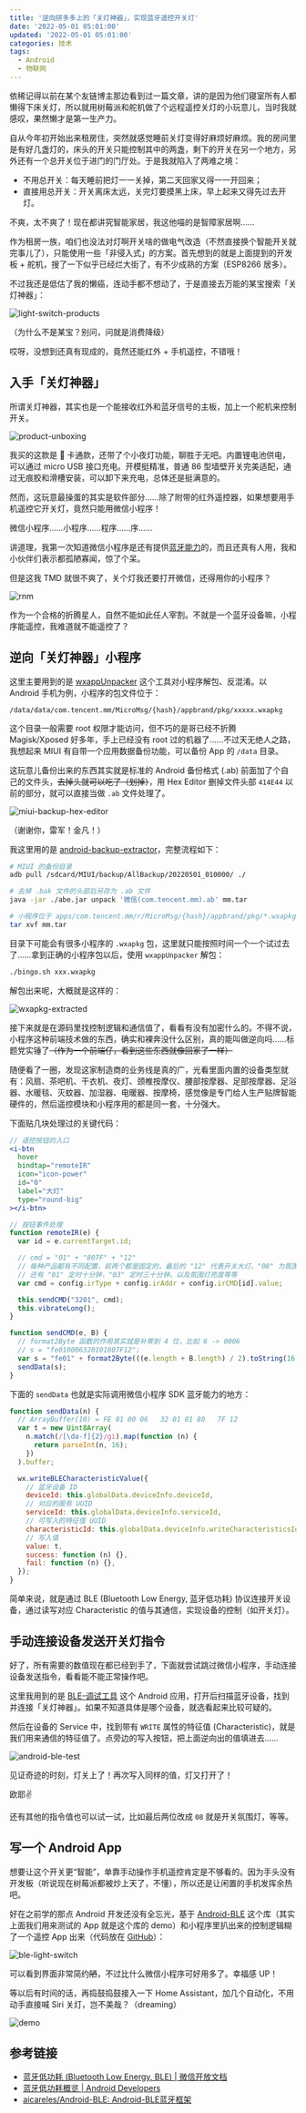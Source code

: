 ```yaml
---
title: '逆向拼多多上的「关灯神器」，实现蓝牙遥控开关灯'
date: '2022-05-01 05:01:00'
updated: '2022-05-01 05:01:00'
categories: 技术
tags:
  - Android
  - 物联网
---
```


依稀记得以前在某个友链博主那边看到过一篇文章，讲的是因为他们寝室所有人都懒得下床关灯，所以就用树莓派和舵机做了个远程遥控关灯的小玩意儿，当时我就感叹，果然懒才是第一生产力。

自从今年初开始出来租房住，突然就感觉睡前关灯变得好麻烦好麻烦。我的房间里是有好几盏灯的，床头的开关只能控制其中的两盏，剩下的开关在另一个地方，另外还有一个总开关位于进门的门厅处。于是我就陷入了两难之境：

- 不用总开关：每天睡前把灯一一关掉，第二天回家又得一一开回来；
- 直接用总开关：开关离床太远，关完灯要摸黑上床，早上起来又得先过去开灯。

不爽，太不爽了！现在都讲究智能家居，我这他喵的是智障家居啊……

<!--more-->

作为租房一族，咱们也没法对灯啊开关啥的做电气改造（不然直接换个智能开关就完事儿了），只能使用一些「非侵入式」的方案。首先想到的就是上面提到的开发板 + 舵机，搜了一下似乎已经烂大街了，有不少成熟的方案（ESP8266 居多）。

不过我还是低估了我的懒癌，连动手都不想动了，于是直接去万能的某宝搜索「关灯神器」：

![light-switch-products](hacking-pdd-ble-switch/light-switch-products.jpg)

（为什么不是某宝？别问，问就是消费降级）

哎呀，没想到还真有现成的，竟然还能红外 + 手机遥控，不错哦！

## 入手「关灯神器」

所谓关灯神器，其实也是一个能接收红外和蓝牙信号的主板，加上一个舵机来控制开关。

![product-unboxing](hacking-pdd-ble-switch/product-unboxing.jpg)

我买的这款是 🐻 卡通款，还带了个小夜灯功能，聊胜于无吧。内置锂电池供电，可以通过 micro USB 接口充电。开模挺精准，普通 86 型墙壁开关完美适配，通过无痕胶和滑槽安装，可以卸下来充电，总体还是挺满意的。

然而，这玩意最操蛋的其实是软件部分……除了附带的红外遥控器，如果想要用手机遥控它开关灯，竟然只能用微信小程序！

微信小程序……小程序……程序……序……

讲道理，我第一次知道微信小程序是还有提供[蓝牙能力](https://developers.weixin.qq.com/miniprogram/dev/framework/device/bluetooth.html)的，而且还真有人用，我和小伙伴们表示都孤陋寡闻，惊了个呆。

但是这我 TMD 就很不爽了，关个灯我还要打开微信，还得用你的小程序？

![rnm](hacking-pdd-ble-switch/rnm.gif)

作为一个合格的折腾星人，自然不能如此任人宰割。不就是一个蓝牙设备嘛，小程序能遥控，我难道就不能遥控了？

## 逆向「关灯神器」小程序

这里主要用到的是 [wxappUnpacker](https://github.com/xuedingmiaojun/wxappUnpacker) 这个工具对小程序解包、反混淆。以 Android 手机为例，小程序的包文件位于：

```text
/data/data/com.tencent.mm/MicroMsg/{hash}/appbrand/pkg/xxxxx.wxapkg
```

这个目录一般需要 root 权限才能访问，但不巧的是哥已经不折腾 Magisk/Xposed 好多年，手上已经没有 root 过的机器了……不过天无绝人之路，我想起来 MIUI 有自带一个应用数据备份功能，可以备份 App 的 `/data` 目录。

这玩意儿备份出来的东西其实就是标准的 Android 备份格式 (.ab) 前面加了个自己的文件头，~~去掉头就可以吃了（划掉）~~，用 Hex Editor 删掉文件头部 `414E44` 以前的部分，就可以直接当做 `.ab` 文件处理了。

![miui-backup-hex-editor](hacking-pdd-ble-switch/miui-backup-hex-editor.jpg)

（谢谢你，雷军！金凡！）

我这里用的是 [android-backup-extractor](https://github.com/nelenkov/android-backup-extractor)，完整流程如下：

```bash
# MIUI 的备份目录
adb pull /sdcard/MIUI/backup/AllBackup/20220501_010000/ ./

# 去掉 .bak 文件的头部后另存为 .ab 文件
java -jar ./abe.jar unpack '微信(com.tencent.mm).ab' mm.tar

# 小程序位于 apps/com.tencent.mm/r/MicroMsg/{hash}/appbrand/pkg/*.wxapkg
tar xvf mm.tar
```

目录下可能会有很多小程序的 `.wxapkg` 包，这里就只能按照时间一个一个试过去了……拿到正确的小程序包以后，使用 `wxappUnpacker` 解包：

```bash
./bingo.sh xxx.wxapkg
```

解包出来呢，大概就是这样的：

![wxapkg-extracted](hacking-pdd-ble-switch/wxapkg-extracted.jpg)

接下来就是在源码里找控制逻辑和通信值了，看看有没有加密什么的。不得不说，小程序这种前端技术做的东西，确实和裸奔没什么区别，真的能叫做逆向吗……标题党实锤了~~（作为一个前端仔，看到这些东西就像回家了一样）~~

随便看了一圈，发现这家制造商的业务线是真的广，光看里面内置的设备类型就有：风扇、茶吧机、干衣机、夜灯、颈椎按摩仪、腰部按摩器、足部按摩器、足浴器、水暖毯、灭蚊器、加湿器、电暖器、按摩椅，感觉像是专门给人生产贴牌智能硬件的，然后遥控模块和小程序用的都是同一套，十分强大。

下面贴几块处理过的关键代码：

```jsx
// 遥控按钮的入口
<i-btn
  hover
  bindtap="remoteIR"
  icon="icon-power"
  id="0"
  label="大灯"
  type="round-big"
></i-btn>

// 按钮事件处理
function remoteIR(e) {
  var id = e.currentTarget.id;

  // cmd = "01" + "807F" + "12"
  // 每种产品都有不同配置，前两个都是固定的，最后的 "12" 代表开关大灯，"08" 为氛围灯
  // 还有 "01" 定时十分钟，"03" 定时三十分钟，以及氛围灯亮度等等
  var cmd = config.irType + config.irAddr + config.irCMD[id].value;

  this.sendCMD("3201", cmd);
  this.vibrateLong();
}

function sendCMD(e, B) {
  // format2Byte 函数的作用其实就是补零到 4 位，比如 6 -> 0006
  // s = "fe010006320101807F12";
  var s = "fe01" + format2Byte(((e.length + B.length) / 2).toString(16)) + e + B;
  sendData(s);
}
```

下面的 `sendData` 也就是实际调用微信小程序 SDK 蓝牙能力的地方：

```js
function sendData(n) {
  // ArrayBuffer(10) = FE 01 00 06   32 01 01 80   7F 12
  var t = new Uint8Array(
    n.match(/[\da-f]{2}/gi).map(function (n) {
      return parseInt(n, 16);
    })
  ).buffer;

  wx.writeBLECharacteristicValue({
    // 蓝牙设备 ID
    deviceId: this.globalData.deviceInfo.deviceId,
    // 对应的服务 UUID
    serviceId: this.globalData.deviceInfo.serviceId,
    // 可写入的特征值 UUID
    characteristicId: this.globalData.deviceInfo.writeCharacteristicsId,
    // 写入值
    value: t,
    success: function (n) {},
    fail: function (n) {},
  });
}
```

简单来说，就是通过 BLE (Bluetooth Low Energy, 蓝牙低功耗) 协议连接开关设备，通过读写对应 Characteristic 的值与其通信，实现设备的控制（如开关灯）。

## 手动连接设备发送开关灯指令

好了，所有需要的数值现在都已经到手了，下面就尝试跳过微信小程序，手动连接设备发送指令，看看能不能正常操作吧。

这里我用到的是 [BLE-调试工具](https://www.coolapk.com/apk/com.example.admin.mybledemo) 这个 Android 应用，打开后扫描蓝牙设备，找到并连接「关灯神器」。如果不知道具体是哪个设备，就选看起来比较可疑的。

然后在设备的 Service 中，找到带有 `WRITE` 属性的特征值 (Characteristic)，就是我们用来通信的特征值了。点旁边的写入按钮，把上面逆向出的值填进去……

![android-ble-test](hacking-pdd-ble-switch/android-ble-test.jpg)

见证奇迹的时刻，灯关上了！再次写入同样的值，灯又打开了！

欧耶✌️

还有其他的指令值也可以试一试，比如最后两位改成 `08` 就是开关氛围灯，等等。

## 写一个 Android App

想要让这个开关更“智能”，单靠手动操作手机遥控肯定是不够看的。因为手头没有开发板（听说现在树莓派都被炒上天了，不懂），所以还是让闲置的手机发挥余热吧。

好在之前学的那点 Android 开发还没有全忘光，基于 [Android-BLE](https://github.com/aicareles/Android-BLE) 这个库（其实上面我们用来测试的 App 就是这个库的 demo）和小程序里扒出来的控制逻辑糊了一个遥控 App 出来（代码放在 [GitHub](https://github.com/prinsss/ble-light-switch)）：

![ble-light-switch](hacking-pdd-ble-switch/ble-light-switch.jpg)

可以看到界面非常简约~~陋~~，不过比什么微信小程序可好用多了。幸福感 UP！

等以后有时间的话，再捣鼓捣鼓接入一下 Home Assistant，加几个自动化，不用动手直接喊 Siri 关灯，岂不美哉？（dreaming）

![demo](hacking-pdd-ble-switch/demo.gif)

## 参考链接

- [蓝牙低功耗 (Bluetooth Low Energy, BLE) | 微信开放文档](https://developers.weixin.qq.com/miniprogram/dev/framework/device/ble.html)
- [蓝牙低功耗概览 | Android Developers](https://developer.android.com/guide/topics/connectivity/bluetooth-le?hl=zh-cn)
- [aicareles/Android-BLE: Android-BLE蓝牙框架](https://github.com/aicareles/Android-BLE)
